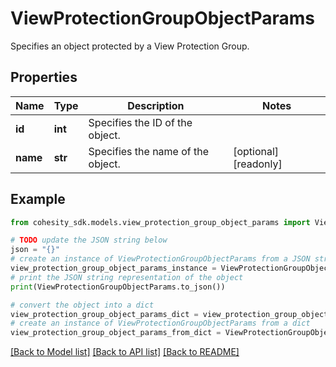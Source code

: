 # ViewProtectionGroupObjectParams

Specifies an object protected by a View Protection Group.

## Properties

Name | Type | Description | Notes
------------ | ------------- | ------------- | -------------
**id** | **int** | Specifies the ID of the object. | 
**name** | **str** | Specifies the name of the object. | [optional] [readonly] 

## Example

```python
from cohesity_sdk.models.view_protection_group_object_params import ViewProtectionGroupObjectParams

# TODO update the JSON string below
json = "{}"
# create an instance of ViewProtectionGroupObjectParams from a JSON string
view_protection_group_object_params_instance = ViewProtectionGroupObjectParams.from_json(json)
# print the JSON string representation of the object
print(ViewProtectionGroupObjectParams.to_json())

# convert the object into a dict
view_protection_group_object_params_dict = view_protection_group_object_params_instance.to_dict()
# create an instance of ViewProtectionGroupObjectParams from a dict
view_protection_group_object_params_from_dict = ViewProtectionGroupObjectParams.from_dict(view_protection_group_object_params_dict)
```
[[Back to Model list]](../README.md#documentation-for-models) [[Back to API list]](../README.md#documentation-for-api-endpoints) [[Back to README]](../README.md)


